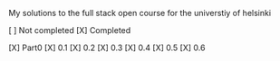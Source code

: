 My solutions to the full stack open course for the universtiy of helsinki

[ ] Not completed 
[X] Completed

[X] Part0
[X] 0.1
[X] 0.2
[X] 0.3
[X] 0.4
[X] 0.5
[X] 0.6